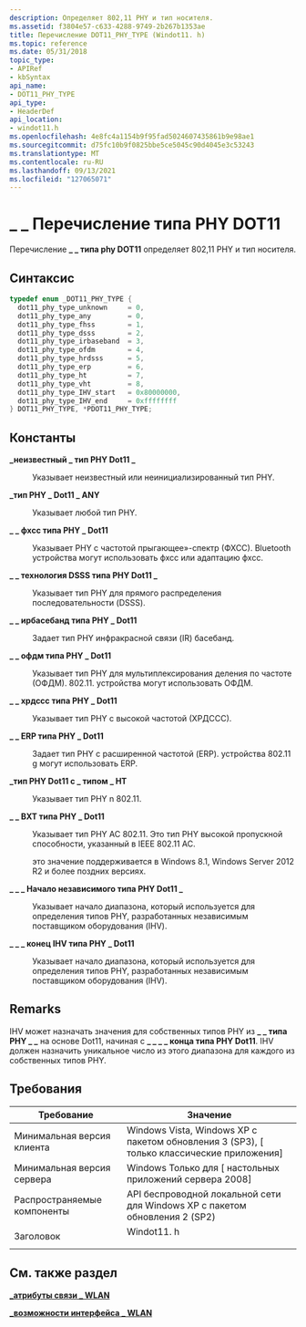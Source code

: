 ```yaml
---
description: Определяет 802,11 PHY и тип носителя.
ms.assetid: f3804e57-c633-4288-9749-2b267b1353ae
title: Перечисление DOT11_PHY_TYPE (Windot11. h)
ms.topic: reference
ms.date: 05/31/2018
topic_type:
- APIRef
- kbSyntax
api_name:
- DOT11_PHY_TYPE
api_type:
- HeaderDef
api_location:
- windot11.h
ms.openlocfilehash: 4e8fc4a1154b9f95fad5024607435861b9e98ae1
ms.sourcegitcommit: d75fc10b9f0825bbe5ce5045c90d4045e3c53243
ms.translationtype: MT
ms.contentlocale: ru-RU
ms.lasthandoff: 09/13/2021
ms.locfileid: "127065071"
---
```

# <a name="dot11_phy_type-enumeration"></a>\_ \_ Перечисление типа PHY DOT11

Перечисление **\_ \_ типа phy DOT11** определяет 802,11 PHY и тип носителя.

## <a name="syntax"></a>Синтаксис


```C++
typedef enum _DOT11_PHY_TYPE { 
  dot11_phy_type_unknown     = 0,
  dot11_phy_type_any         = 0,
  dot11_phy_type_fhss        = 1,
  dot11_phy_type_dsss        = 2,
  dot11_phy_type_irbaseband  = 3,
  dot11_phy_type_ofdm        = 4,
  dot11_phy_type_hrdsss      = 5,
  dot11_phy_type_erp         = 6,
  dot11_phy_type_ht          = 7,
  dot11_phy_type_vht         = 8,
  dot11_phy_type_IHV_start   = 0x80000000,
  dot11_phy_type_IHV_end     = 0xffffffff
} DOT11_PHY_TYPE, *PDOT11_PHY_TYPE;
```



## <a name="constants"></a>Константы

<dl> <dt>

<span id="dot11_phy_type_unknown"></span><span id="DOT11_PHY_TYPE_UNKNOWN"></span>**\_неизвестный \_ тип PHY Dot11 \_**
</dt> <dd>

Указывает неизвестный или неинициализированный тип PHY.

</dd> <dt>

<span id="dot11_phy_type_any"></span><span id="DOT11_PHY_TYPE_ANY"></span>**\_тип PHY \_ Dot11 \_ ANY**
</dt> <dd>

Указывает любой тип PHY.

</dd> <dt>

<span id="dot11_phy_type_fhss"></span><span id="DOT11_PHY_TYPE_FHSS"></span>**\_ \_ фхсс типа PHY \_ Dot11**
</dt> <dd>

Указывает PHY с частотой прыгающее»-спектр (ФХСС). Bluetooth устройства могут использовать фхсс или адаптацию фхсс.

</dd> <dt>

<span id="dot11_phy_type_dsss"></span><span id="DOT11_PHY_TYPE_DSSS"></span>**\_ \_ технология DSSS типа PHY Dot11 \_**
</dt> <dd>

Указывает тип PHY для прямого распределения последовательности (DSSS).

</dd> <dt>

<span id="dot11_phy_type_irbaseband"></span><span id="DOT11_PHY_TYPE_IRBASEBAND"></span>**\_ \_ ирбасебанд типа PHY \_ Dot11**
</dt> <dd>

Задает тип PHY инфракрасной связи (IR) басебанд.

</dd> <dt>

<span id="dot11_phy_type_ofdm"></span><span id="DOT11_PHY_TYPE_OFDM"></span>**\_ \_ офдм типа PHY \_ Dot11**
</dt> <dd>

Указывает тип PHY для мультиплексирования деления по частоте (ОФДМ). 802.11. устройства могут использовать ОФДМ.

</dd> <dt>

<span id="dot11_phy_type_hrdsss"></span><span id="DOT11_PHY_TYPE_HRDSSS"></span>**\_ \_ хрдссс типа PHY \_ Dot11**
</dt> <dd>

Указывает тип PHY с высокой частотой (ХРДССС).

</dd> <dt>

<span id="dot11_phy_type_erp"></span><span id="DOT11_PHY_TYPE_ERP"></span>**\_ \_ ERP типа PHY \_ Dot11**
</dt> <dd>

Задает тип PHY с расширенной частотой (ERP). устройства 802.11 g могут использовать ERP.

</dd> <dt>

<span id="dot11_phy_type_ht"></span><span id="DOT11_PHY_TYPE_HT"></span>**\_тип PHY Dot11 с \_ типом \_ HT**
</dt> <dd>

Указывает тип PHY n 802.11.

</dd> <dt>

<span id="dot11_phy_type_vht"></span><span id="DOT11_PHY_TYPE_VHT"></span>**\_ \_ ВХТ типа PHY \_ Dot11**
</dt> <dd>

Указывает тип PHY AC 802.11. Это тип PHY высокой пропускной способности, указанный в IEEE 802.11 AC.

это значение поддерживается в Windows 8.1, Windows Server 2012 R2 и более поздних версиях.

</dd> <dt>

<span id="dot11_phy_type_IHV_start"></span><span id="dot11_phy_type_ihv_start"></span><span id="DOT11_PHY_TYPE_IHV_START"></span>**\_ \_ \_ Начало независимого типа PHY Dot11 \_**
</dt> <dd>

Указывает начало диапазона, который используется для определения типов PHY, разработанных независимым поставщиком оборудования (IHV).

</dd> <dt>

<span id="dot11_phy_type_IHV_end"></span><span id="dot11_phy_type_ihv_end"></span><span id="DOT11_PHY_TYPE_IHV_END"></span>**\_ \_ \_ конец IHV типа PHY \_ Dot11**
</dt> <dd>

Указывает начало диапазона, который используется для определения типов PHY, разработанных независимым поставщиком оборудования (IHV).

</dd> </dl>

## <a name="remarks"></a>Remarks

IHV может назначать значения для собственных типов PHY из **\_ \_ типа PHY \_ \_** на основе Dot11, начиная с **\_ \_ \_ \_ конца типа PHY Dot11**. IHV должен назначить уникальное число из этого диапазона для каждого из собственных типов PHY.

## <a name="requirements"></a>Требования



| Требование | Значение |
|-------------------------------------|---------------------------------------------------------------------------------------|
| Минимальная версия клиента<br/> | Windows Vista, Windows XP с пакетом обновления 3 (SP3), \[ только классические приложения\]<br/>                   |
| Минимальная версия сервера<br/> | Windows Только для \[ настольных приложений сервера 2008\]<br/>                                  |
| Распространяемые компоненты<br/>          | API беспроводной локальной сети для Windows XP с пакетом обновления 2 (SP2)<br/>                                   |
| Заголовок<br/>                   | <dl> <dt>Windot11. h</dt> </dl> |



## <a name="see-also"></a>См. также раздел

<dl> <dt>

[**\_атрибуты связи \_ WLAN**](/windows/desktop/api/wlanapi/ns-wlanapi-wlan_association_attributes)
</dt> <dt>

[**\_возможности интерфейса \_ WLAN**](/windows/desktop/api/wlanapi/ns-wlanapi-wlan_interface_capability)
</dt> </dl>

 

 




